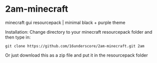 # 2am-minecraft
minecraft gui resourcepack | minimal black + purple theme

Installation:
Change directory to your minecraft resourcepack folder and then type in:
```
git clone https://github.com/16underscore/2am-minecraft.git 2am
```
Or just download this as a zip file and put it in the resourcepack folder

